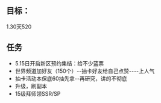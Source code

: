 目标：
---
1.30天520


任务
---
* 5.15日开启新区预约集结：给不少蓝票
* 世界频道加好友（150个）--抽卡好友给自己点赞----上人气
* 抽卡活动本保底60抽先拿--再研究，讲的不彻底
* 升级，刷副本
* 15级拜师领SSR/SP
